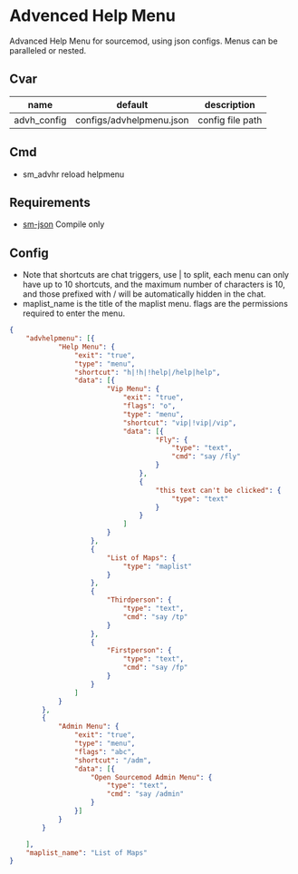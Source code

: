 # Advenced Help Menu
Advanced Help Menu for sourcemod, using json configs.
Menus can be paralleled or nested.

## Cvar
| name        | default                  | description      |
|-------------|--------------------------|------------------|
| advh_config | configs/advhelpmenu.json | config file path |

## Cmd
- sm_advhr reload helpmenu

## Requirements
- [sm-json](https://github.com/clugg/sm-json#error-handling) Compile only

## Config
- Note that shortcuts are chat triggers, use | to split, each menu can only have up to 10 shortcuts, and the maximum number of characters is 10, and those prefixed with / will be automatically hidden in the chat.
- maplist_name is the title of the maplist menu.
flags are the permissions required to enter the menu.
```json
{
	"advhelpmenu": [{
			"Help Menu": {
				"exit": "true",
				"type": "menu",
				"shortcut": "h|!h|!help|/help|help",
				"data": [{
						"Vip Menu": {
							"exit": "true",
							"flags": "o",
							"type": "menu",
							"shortcut": "vip|!vip|/vip",
							"data": [{
									"Fly": {
										"type": "text",
										"cmd": "say /fly"
									}
								},
								{
									"this text can't be clicked": {
										"type": "text"
									}
								}
							]
						}
					},
					{
						"List of Maps": {
							"type": "maplist"
						}
					},
					{
						"Thirdperson": {
							"type": "text",
							"cmd": "say /tp"
						}
					},
					{
						"Firstperson": {
							"type": "text",
							"cmd": "say /fp"
						}
					}
				]
			}
		},
		{
			"Admin Menu": {
				"exit": "true",
				"type": "menu",
				"flags": "abc",
				"shortcut": "/adm",
				"data": [{
					"Open Sourcemod Admin Menu": {
						"type": "text",
						"cmd": "say /admin"
					}
				}]
			}
		}

	],
	"maplist_name": "List of Maps"
}
```
